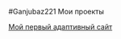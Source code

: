 #Ganjubaz221
Мои проекты


[Мой первый адаптивный сайт](https://ganjubaz221.github.io/First%20adaptive%20site/src/index.html)
